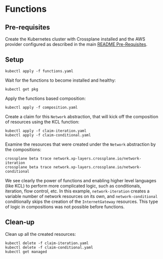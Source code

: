 # Functions

## Pre-requisites

Create the Kubernetes cluster with Crossplane installed and the AWS provider
configured as described in the main [README
Pre-Requisites](../README.md#pre-requisites).

## Setup

```
kubectl apply -f functions.yaml
```

Wait for the functions to become installed and healthy:
```
kubectl get pkg
```

Apply the functions based composition:
```
kubectl apply -f composition.yaml
```

Create a claim for this `Network` abstraction, that will kick off the
composition of resources using the KCL function:
```
kubectl apply -f claim-iteration.yaml
kubectl apply -f claim-conditional.yaml
```

Examine the resources that were created under the `Network` abstraction by the
compositions:
```
crossplane beta trace network.xp-layers.crossplane.io/network-iteration
crossplane beta trace network.xp-layers.crossplane.io/network-conditional
```

We see clearly the power of functions and enabling higher level languages (like
KCL) to perform more complicated logic, such as conditionals, iteration, flow
control, etc. In this example, `network-iteration` creates a variable number of
network resources on its own, and `network-conditional` conditionally skips the
creation of the `InternetGateway` resources. This type of logic in compositions
was not possible before functions.

## Clean-up

Clean up all the created resources:
```
kubectl delete -f claim-iteration.yaml
kubectl delete -f claim-conditional.yaml
kubectl get managed
```